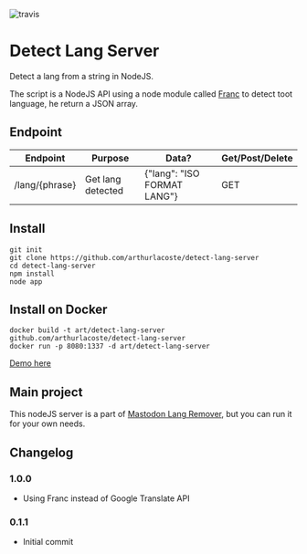![travis](http://img.shields.io/travis/arthurlacoste/detect-lang-server.svg)

# Detect Lang Server

Detect a lang from a string in NodeJS.

The script is a NodeJS API using a node module called [Franc](https://github.com/wooorm/franc) to detect toot language, he return a JSON array.


## Endpoint
<table>
	<thead>
		<tr>
			<th>Endpoint</th>
			<th>Purpose</th>
			<th>Data?</th>
			<th>Get/Post/Delete</th>
		</tr>
	</thead>
	<tbody>
		<tr>
			<td>/lang/{phrase}</td>
			<td>Get lang detected</td>
			<td>{"lang": "ISO FORMAT LANG"}</td>
			<td>GET</td>
		</tr>
	</tbody>
</table>

##  Install

```
git init
git clone https://github.com/arthurlacoste/detect-lang-server
cd detect-lang-server
npm install
node app
```

## Install on Docker
```
docker build -t art/detect-lang-server github.com/arthurlacoste/detect-lang-server
docker run -p 8080:1337 -d art/detect-lang-server
```

[Demo here](https://obscure-fjord-89228.herokuapp.com/lang/obrigado)

## Main project
This nodeJS server is a part of [Mastodon Lang Remover](https://github.com/arthurlacoste/mastodon-lang-remover), but you can run it for your own needs.

## Changelog

### 1.0.0
- Using Franc instead of Google Translate API
### 0.1.1
- Initial commit
